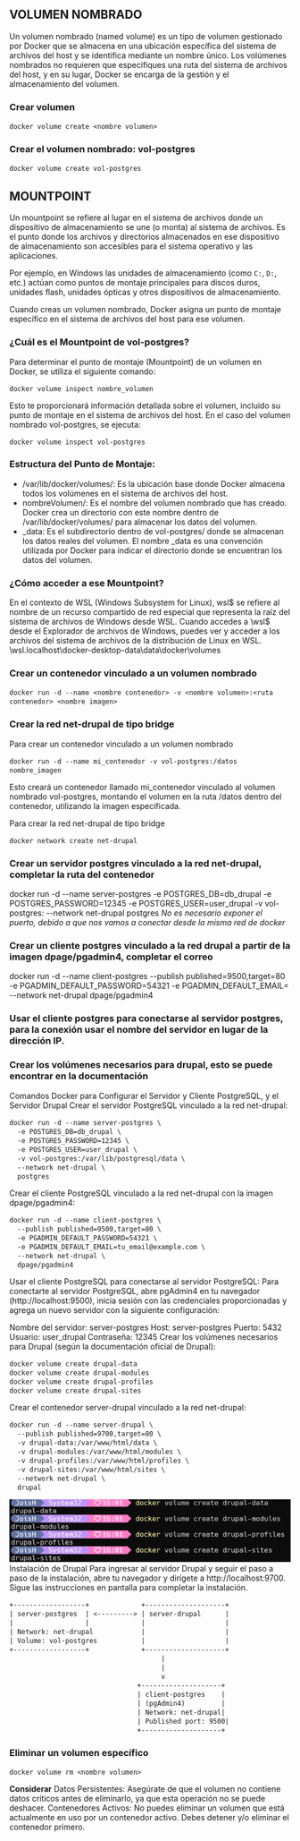 ## VOLUMEN NOMBRADO
Un volumen nombrado (named volume) es un tipo de volumen gestionado por Docker que se almacena en una ubicación específica del sistema de archivos del host y se identifica mediante un nombre único. Los volúmenes nombrados no requieren que especifiques una ruta del sistema de archivos del host, y en su lugar, Docker se encarga de la gestión y el almacenamiento del volumen.


### Crear volumen
```
docker volume create <nombre volumen>
```

### Crear el volumen nombrado: vol-postgres
```
docker volume create vol-postgres
```

## MOUNTPOINT
Un mountpoint se refiere al lugar en el sistema de archivos donde un dispositivo de almacenamiento se une (o monta) al sistema de archivos. Es el punto donde los archivos y directorios almacenados en ese dispositivo de almacenamiento son accesibles para el sistema operativo y las aplicaciones.

Por ejemplo, en Windows las unidades de almacenamiento (como `C:`, `D:`, etc.) actúan como puntos de montaje principales para discos duros, unidades flash, unidades ópticas y otros dispositivos de almacenamiento.

Cuando creas un volumen nombrado, Docker asigna un punto de montaje específico en el sistema de archivos del host para ese volumen.

### ¿Cuál es el Mountpoint de vol-postgres?
Para determinar el punto de montaje (Mountpoint) de un volumen en Docker, se utiliza el siguiente comando:
```
docker volume inspect nombre_volumen
```
Esto te proporcionará información detallada sobre el volumen, incluido su punto de montaje en el sistema de archivos del host. En el caso del volumen nombrado vol-postgres, se ejecuta:
```
docker volume inspect vol-postgres
```

### Estructura del Punto de Montaje:
- /var/lib/docker/volumes/: Es la ubicación base donde Docker almacena todos los volúmenes en el sistema de archivos del host.
- nombreVolumen/: Es el nombre del volumen nombrado que has creado. Docker crea un directorio con este nombre dentro de /var/lib/docker/volumes/ para almacenar los datos del volumen.
- _data: Es el subdirectorio dentro de vol-postgres/ donde se almacenan los datos reales del volumen. El nombre _data es una convención utilizada por Docker para indicar el directorio donde se encuentran los datos del volumen.

### ¿Cómo acceder a ese Mountpoint?
En el contexto de WSL (Windows Subsystem for Linux), wsl$ se refiere al nombre de un recurso compartido de red especial que representa la raíz del sistema de archivos de Windows desde WSL. Cuando accedes a \\wsl$ desde el Explorador de archivos de Windows, puedes ver y acceder a los archivos del sistema de archivos de la distribución de Linux en WSL.
\\wsl.localhost\docker-desktop-data\data\docker\volumes

### Crear un contenedor vinculado a un volumen nombrado
```
docker run -d --name <nombre contenedor> -v <nombre volumen>:<ruta contenedor> <nombre imagen>
```

### Crear la red net-drupal de tipo bridge
Para crear un contenedor vinculado a un volumen nombrado
```
docker run -d --name mi_contenedor -v vol-postgres:/datos nombre_imagen
```
Esto creará un contenedor llamado mi_contenedor vinculado al volumen nombrado vol-postgres, montando el volumen en la ruta /datos dentro del contenedor, utilizando la imagen especificada.

Para crear la red net-drupal de tipo bridge
```
docker network create net-drupal
```


### Crear un servidor postgres vinculado a la red net-drupal, completar la ruta del contenedor
docker run -d --name server-postgres -e POSTGRES_DB=db_drupal -e POSTGRES_PASSWORD=12345 -e POSTGRES_USER=user_drupal -v vol-postgres:<ruta contenedor> --network net-drupal postgres
_No es necesario exponer el puerto, debido a que nos vamos a conectar desde la misma red de docker_


### Crear un cliente postgres vinculado a la red drupal a partir de la imagen dpage/pgadmin4, completar el correo
docker run -d --name client-postgres --publish published=9500,target=80 -e PGADMIN_DEFAULT_PASSWORD=54321 -e PGADMIN_DEFAULT_EMAIL=<correo> --network net-drupal dpage/pgadmin4

### Usar el cliente postgres para conectarse al servidor postgres, para la conexión usar el nombre del servidor en lugar de la dirección IP.

### Crear los volúmenes necesarios para drupal, esto se puede encontrar en la documentación
Comandos Docker para Configurar el Servidor y Cliente PostgreSQL, y el Servidor Drupal
Crear el servidor PostgreSQL vinculado a la red net-drupal:
```
docker run -d --name server-postgres \
  -e POSTGRES_DB=db_drupal \
  -e POSTGRES_PASSWORD=12345 \
  -e POSTGRES_USER=user_drupal \
  -v vol-postgres:/var/lib/postgresql/data \
  --network net-drupal \
  postgres
```

Crear el cliente PostgreSQL vinculado a la red net-drupal con la imagen dpage/pgadmin4:
```
docker run -d --name client-postgres \
  --publish published=9500,target=80 \
  -e PGADMIN_DEFAULT_PASSWORD=54321 \
  -e PGADMIN_DEFAULT_EMAIL=tu_email@example.com \
  --network net-drupal \
  dpage/pgadmin4
```
Usar el cliente PostgreSQL para conectarse al servidor PostgreSQL:
Para conectarte al servidor PostgreSQL, abre pgAdmin4 en tu navegador (http://localhost:9500), inicia sesión con las credenciales proporcionadas y agrega un nuevo servidor con la siguiente configuración:

Nombre del servidor: server-postgres
Host: server-postgres
Puerto: 5432
Usuario: user_drupal
Contraseña: 12345
Crear los volúmenes necesarios para Drupal (según la documentación oficial de Drupal):
```
docker volume create drupal-data
docker volume create drupal-modules
docker volume create drupal-profiles
docker volume create drupal-sites

```
Crear el contenedor server-drupal vinculado a la red net-drupal:
```
docker run -d --name server-drupal \
  --publish published=9700,target=80 \
  -v drupal-data:/var/www/html/data \
  -v drupal-modules:/var/www/html/modules \
  -v drupal-profiles:/var/www/html/profiles \
  -v drupal-sites:/var/www/html/sites \
  --network net-drupal \
  drupal
```
![Imagen](imagenes/aaa.PNG)
Instalación de Drupal
Para ingresar al servidor Drupal y seguir el paso a paso de la instalación, abre tu navegador y dirígete a http://localhost:9700. Sigue las instrucciones en pantalla para completar la instalación.


```
+------------------+             +--------------------+
| server-postgres  | <---------> | server-drupal      |
|                  |             |                    |
| Network: net-drupal            |                    |
| Volume: vol-postgres           |                    |
+------------------+             +--------------------+
                                      |
                                      |
                                      v
                                +--------------------+
                                | client-postgres    |
                                | (pgAdmin4)         |
                                | Network: net-drupal|
                                | Published port: 9500|
                                +--------------------+

```

### Eliminar un volumen específico
```
docker volume rm <nombre volumen>
```
**Considerar**
Datos Persistentes: Asegúrate de que el volumen no contiene datos críticos antes de eliminarlo, ya que esta operación no se puede deshacer.
Contenedores Activos: No puedes eliminar un volumen que está actualmente en uso por un contenedor activo. Debes detener y/o eliminar el contenedor primero.
